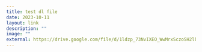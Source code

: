 ```yaml
---
title: test dl file
date: 2023-10-11
layout: link
description: ""
image: ""
external: https://drive.google.com/file/d/1ldzp_73NvIXEO_WwMrxSczoSH2lbML-B/view?usp=sharing
---
```


